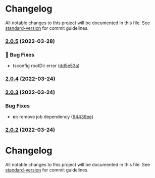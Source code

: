 # Changelog

All notable changes to this project will be documented in this file. See [standard-version](https://github.com/conventional-changelog/standard-version) for commit guidelines.

### [2.0.5](https://github.com/KL-Engineering/kidsloop-branding/compare/v2.0.4...v2.0.5) (2022-03-28)


### 🐛 Bug Fixes

* tsconfig rootDir error ([dd5e53a](https://github.com/KL-Engineering/kidsloop-branding/commit/dd5e53ad9765d617b66f1f742e7d81366defc6ce))

### [2.0.4](https://github.com/KL-Engineering/kidsloop-branding/compare/v2.0.3...v2.0.4) (2022-03-24)

### [2.0.3](https://github.com/KL-Engineering/kidsloop-branding/compare/v2.0.2...v2.0.3) (2022-03-24)


### Bug Fixes

* **ci:** remove job dependency ([94439ee](https://github.com/KL-Engineering/kidsloop-branding/commit/94439ee6c86b2bee9f0b6ac10a08d5d2f029ac85))

### [2.0.2](https://github.com/KL-Engineering/kidsloop-branding/compare/v2.0.1...v2.0.2) (2022-03-24)

# Changelog

All notable changes to this project will be documented in this file. See [standard-version](https://github.com/conventional-changelog/standard-version) for commit guidelines.
